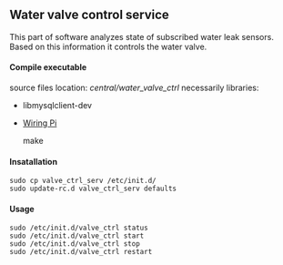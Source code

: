 ## Water valve control service
This part of software analyzes state of subscribed water leak sensors.
Based on this information it controls the water valve.
#### Compile executable
source files location: *central/water_valve_ctrl*
necessarily libraries:
- libmysqlclient-dev
- [Wiring Pi](http://wiringpi.com/examples/quick2wire-and-wiringpi/install-and-testing/)

	make
#### Insatallation
	sudo cp valve_ctrl_serv /etc/init.d/
	sudo update-rc.d valve_ctrl_serv defaults
#### Usage
	sudo /etc/init.d/valve_ctrl status
	sudo /etc/init.d/valve_ctrl start
	sudo /etc/init.d/valve_ctrl stop
	sudo /etc/init.d/valve_ctrl restart
